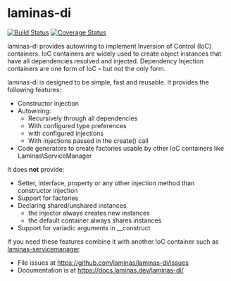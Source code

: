 # laminas-di

[![Build Status](https://travis-ci.com/laminas/laminas-di.svg?branch=master)](https://travis-ci.com/laminas/laminas-di)
[![Coverage Status](https://coveralls.io/repos/github/laminas/laminas-di/badge.svg?branch=master)](https://coveralls.io/github/laminas/laminas-di?branch=master)

laminas-di provides autowiring to implement Inversion of Control (IoC) containers.
IoC containers are widely used to create object instances that have all
dependencies resolved and injected. Dependency Injection containers are one form
of IoC – but not the only form.

laminas-di is designed to be simple, fast and reusable. It provides the following features:

- Constructor injection
- Autowiring:
  - Recursively through all dependencies
  - With configured type preferences
  - with configured injections
  - With injections passed in the create() call
- Code generators to create factories usable by other IoC containers like Laminas\ServiceManager

It does __not__ provide:

- Setter, interface, property or any other injection method than constructor injection
- Support for factories
- Declaring shared/unshared instances
  - the injector always creates new instances
  - the default container always shares instances
- Support for variadic arguments in __construct

If you need these features combine it with another IoC container such as
[laminas-servicemanager](https://docs.laminas.dev/laminas-servicemanager/).

- File issues at https://github.com/laminas/laminas-di/issues
- Documentation is at https://docs.laminas.dev/laminas-di/
